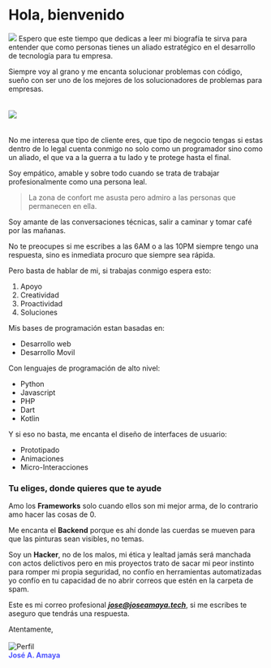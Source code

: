 # Hola, bienvenido
![](https://res.cloudinary.com/www-ismyt-com/image/upload/v1628821310/IMAGENES/GITHUB/cover-mi_historia_tptjji.svg)
Espero que este tiempo que dedicas a leer mi biografía te sirva para entender que como personas tienes un aliado estratégico en el desarrollo de tecnología para tu empresa.
<br>

Siempre voy al grano y me encanta solucionar problemas con código, sueño con ser uno de los mejores de los solucionadores de problemas para empresas.
<br><br><br>
![](https://res.cloudinary.com/www-ismyt-com/image/upload/v1628821733/IMAGENES/GITHUB/cover-inspiration-svg_w20zbj.svg)
<br><br><br>
No me interesa que tipo de cliente eres, que tipo de negocio tengas si estas dentro de lo legal cuenta conmigo no solo como un programador sino como un aliado, el que va a la guerra a tu lado y te protege hasta el final.

Soy empático, amable y sobre todo cuando se trata de trabajar profesionalmente como una persona leal.

> La zona de confort me asusta pero admiro a las personas que permanecen en ella.

Soy amante de las conversaciones técnicas, salir a caminar y tomar café por las mañanas.

No te preocupes si me escribes a las 6AM o a las 10PM siempre tengo una respuesta, sino es inmediata procuro que siempre sea rápida.

Pero basta de hablar de mi, si trabajas conmigo espera esto:
1. Apoyo 
2. Creatividad
3. Proactividad
4. Soluciones


Mis bases de programación estan basadas en:
- Desarrollo web
- Desarrollo Movil

Con lenguajes de programación de alto nivel:
- Python
- Javascript 
- PHP
- Dart
- Kotlin

Y si eso no basta, me encanta el diseño de interfaces de usuario:
- Prototipado
- Animaciones
- Micro-Interacciones

### Tu eliges, donde quieres que te ayude

Amo los **Frameworks** solo cuando ellos son mi mejor arma, de lo contrario amo hacer las cosas de 0.

Me encanta el **Backend** porque es ahí donde las cuerdas se mueven para que las pinturas sean visibles, no temas.

Soy un **Hacker**, no de los malos, mi ética y lealtad jamás será manchada con actos delictivos pero en mis proyectos trato de sacar mi peor instinto para romper mi propia seguridad, no confío en herramientas automatizadas yo confío en tu capacidad de no abrir correos que estén en la carpeta de spam.

Este es mi correo profesional ***jose@joseamaya.tech***, si me escribes te aseguro que tendrás una respuesta.

Atentamente, 
<br>
<br>
![Perfil](https://res.cloudinary.com/www-ismyt-com/image/upload/v1628821040/IMAGENES/GITHUB/profile_qcrojr.png)<br>
<strong style="color:#4E54FF;">José A. Amaya</strong>



